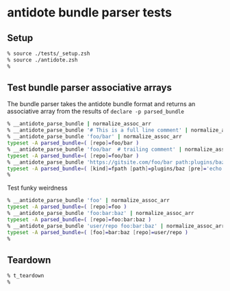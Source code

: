 # antidote bundle parser tests

## Setup

```zsh
% source ./tests/_setup.zsh
% source ./antidote.zsh
%
```

## Test bundle parser associative arrays

The bundle parser takes the antidote bundle format and returns an associative array
from the results of `declare -p parsed_bundle`

```zsh
% __antidote_parse_bundle | normalize_assoc_arr
% __antidote_parse_bundle '# This is a full line comment' | normalize_assoc_arr
% __antidote_parse_bundle 'foo/bar' | normalize_assoc_arr
typeset -A parsed_bundle=( [repo]=foo/bar )
% __antidote_parse_bundle 'foo/bar  # trailing comment' | normalize_assoc_arr
typeset -A parsed_bundle=( [repo]=foo/bar )
% __antidote_parse_bundle 'https://gitsite.com/foo/bar path:plugins/baz kind:fpath pre:"echo hello world"' | normalize_assoc_arr
typeset -A parsed_bundle=( [kind]=fpath [path]=plugins/baz [pre]='echo hello world' [repo]=https://gitsite.com/foo/bar )
%
```

Test funky weirdness

```zsh
% __antidote_parse_bundle 'foo' | normalize_assoc_arr
typeset -A parsed_bundle=( [repo]=foo )
% __antidote_parse_bundle 'foo:bar:baz' | normalize_assoc_arr
typeset -A parsed_bundle=( [repo]=foo:bar:baz )
% __antidote_parse_bundle 'user/repo foo:bar:baz' | normalize_assoc_arr
typeset -A parsed_bundle=( [foo]=bar:baz [repo]=user/repo )
%
```

## Teardown

```zsh
% t_teardown
%
```
